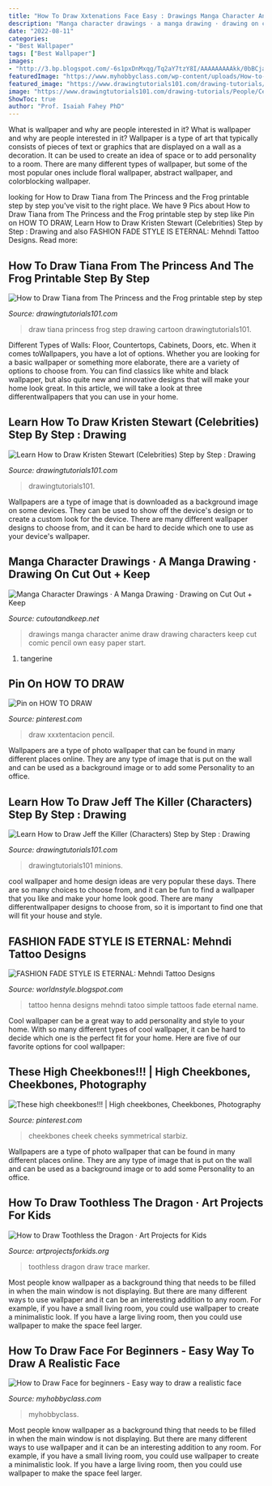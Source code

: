 ```yaml
---
title: "How To Draw Xxtenations Face Easy : Drawings Manga Character Anime Draw Drawing Characters Keep Cut Comic Pencil Own Easy Paper Start"
description: "Manga character drawings · a manga drawing · drawing on cut out + keep"
date: "2022-08-11"
categories:
- "Best Wallpaper"
tags: ["Best Wallpaper"]
images:
- "http://3.bp.blogspot.com/-6s1pxDnMxqg/Tq2aY7tzY8I/AAAAAAAAAkk/0bBCjaVtwnI/s1600/Mehndi-Tattoo-Style.jpg"
featuredImage: "https://www.myhobbyclass.com/wp-content/uploads/How-to-Draw-Face-for-beginners-Easy-way-to.jpg"
featured_image: "https://www.drawingtutorials101.com/drawing-tutorials/Cartoon-Movies/The-Princess-and-the-Frog/tiana/How-to-Draw-Tiana-from-The-Princess-and-the-Frog-step-by-step.png"
image: "https://www.drawingtutorials101.com/drawing-tutorials/People/Celebrities/kristen-stewart/how-to-draw-Kristen-Stewart-step-8.png"
ShowToc: true
author: "Prof. Isaiah Fahey PhD"
---
```



What is wallpaper and why are people interested in it?
What is wallpaper and why are people interested in it?
Wallpaper is a type of art that typically consists of pieces of text or graphics that are displayed on a wall as a decoration. It can be used to create an idea of space or to add personality to a room. There are many different types of wallpaper, but some of the most popular ones include floral wallpaper, abstract wallpaper, and colorblocking wallpaper.

	

		
looking for How to Draw Tiana from The Princess and the Frog printable step by step you've visit to the right place. We have 9 Pics about How to Draw Tiana from The Princess and the Frog printable step by step like Pin on HOW TO DRAW, Learn How to Draw Kristen Stewart (Celebrities) Step by Step : Drawing and also FASHION FADE STYLE IS ETERNAL: Mehndi Tattoo Designs. Read more:
		
    
## How To Draw Tiana From The Princess And The Frog Printable Step By Step

<img loading=lazy src="https://www.drawingtutorials101.com/drawing-tutorials/Cartoon-Movies/The-Princess-and-the-Frog/tiana/How-to-Draw-Tiana-from-The-Princess-and-the-Frog-step-by-step.png" onerror="this.onerror=null;this.src='https://tse3.mm.bing.net/th?id=OIP.SD84nFbJNdUvjWba-qjdtAHaR3&amp;pid=15.1';" alt="How to Draw Tiana from The Princess and the Frog printable step by step">

_Source: drawingtutorials101.com_

>draw tiana princess frog step drawing cartoon drawingtutorials101. 

	

Different Types of Walls: Floor, Countertops, Cabinets, Doors, etc.
When it comes toWallpapers, you have a lot of options. Whether you are looking for a basic wallpaper or something more elaborate, there are a variety of options to choose from. You can find classics like white and black wallpaper, but also quite new and innovative designs that will make your home look great. In this article, we will take a look at three differentwallpapers that you can use in your home.

    
## Learn How To Draw Kristen Stewart (Celebrities) Step By Step : Drawing

<img loading=lazy src="https://www.drawingtutorials101.com/drawing-tutorials/People/Celebrities/kristen-stewart/how-to-draw-Kristen-Stewart-step-8.png" onerror="this.onerror=null;this.src='https://tse3.mm.bing.net/th?id=OIP.7eZONR_ey6pi9nuDdAVojAHaKc&amp;pid=15.1';" alt="Learn How to Draw Kristen Stewart (Celebrities) Step by Step : Drawing">

_Source: drawingtutorials101.com_

>drawingtutorials101. 

	

Wallpapers are a type of image that is downloaded as a background image on some devices. They can be used to show off the device's design or to create a custom look for the device. There are many different wallpaper designs to choose from, and it can be hard to decide which one to use as your device's wallpaper.

    
## Manga Character Drawings · A Manga Drawing · Drawing On Cut Out + Keep

<img loading=lazy src="https://images.coplusk.net/project_images/77030/image/full_Donnie_1293327024.jpg" onerror="this.onerror=null;this.src='https://tse3.mm.bing.net/th?id=OIP.hdQ-MbiTzaWDeuDm1VVyLQAAAA&amp;pid=15.1';" alt="Manga Character Drawings · A Manga Drawing · Drawing on Cut Out + Keep">

_Source: cutoutandkeep.net_

>drawings manga character anime draw drawing characters keep cut comic pencil own easy paper start. 

	

1. tangerine 

    
## Pin On HOW TO DRAW

<img loading=lazy src="https://i.pinimg.com/originals/2a/bd/85/2abd85754c1b0327117f33ea22b55ad2.jpg" onerror="this.onerror=null;this.src='https://tse4.mm.bing.net/th?id=OIP.4sPWapfL8hAv2h6hWz86ZgHaEK&amp;pid=15.1';" alt="Pin on HOW TO DRAW">

_Source: pinterest.com_

>draw xxxtentacion pencil. 

	



Wallpapers are a type of photo wallpaper that can be found in many different places online. They are any type of image that is put on the wall and can be used as a background image or to add some Personality to an office.

    
## Learn How To Draw Jeff The Killer (Characters) Step By Step : Drawing

<img loading=lazy src="https://www.drawingtutorials101.com/drawing-tutorials/People/Characters/jeff-the-killer/how-to-draw-Jeff-the-Killer-step-7.png" onerror="this.onerror=null;this.src='https://tse2.mm.bing.net/th?id=OIP.t5IABhv_BvotqiAELzMV5AHaKc&amp;pid=15.1';" alt="Learn How to Draw Jeff the Killer (Characters) Step by Step : Drawing">

_Source: drawingtutorials101.com_

>drawingtutorials101 minions. 

	

cool wallpaper and home design ideas are very popular these days. There are so many choices to choose from, and it can be fun to find a wallpaper that you like and make your home look good. There are many differentwallpaper designs to choose from, so it is important to find one that will fit your house and style.

    
## FASHION FADE STYLE IS ETERNAL: Mehndi Tattoo Designs

<img loading=lazy src="http://3.bp.blogspot.com/-6s1pxDnMxqg/Tq2aY7tzY8I/AAAAAAAAAkk/0bBCjaVtwnI/s1600/Mehndi-Tattoo-Style.jpg" onerror="this.onerror=null;this.src='https://tse4.mm.bing.net/th?id=OIP.s5I7Iv8E1NDbPzQRnc5e_gHaJ4&amp;pid=15.1';" alt="FASHION FADE STYLE IS ETERNAL: Mehndi Tattoo Designs">

_Source: worldnstyle.blogspot.com_

>tattoo henna designs mehndi tatoo simple tattoos fade eternal name. 

	

Cool wallpaper can be a great way to add personality and style to your home. With so many different types of cool wallpaper, it can be hard to decide which one is the perfect fit for your home. Here are five of our favorite options for cool wallpaper: 

    
## These High Cheekbones!!! | High Cheekbones, Cheekbones, Photography

<img loading=lazy src="https://i.pinimg.com/736x/f2/21/71/f2217120ea37cc4db74edd24cbb1cc36--high-cheekbones.jpg" onerror="this.onerror=null;this.src='https://tse1.mm.bing.net/th?id=OIP.UkN4ID2qZ1bkAetvBTqEEAHaLG&amp;pid=15.1';" alt="These high cheekbones!!! | High cheekbones, Cheekbones, Photography">

_Source: pinterest.com_

>cheekbones cheek cheeks symmetrical starbiz. 

	



Wallpapers are a type of photo wallpaper that can be found in many different places online. They are any type of image that is put on the wall and can be used as a background image or to add some Personality to an office.

    
## How To Draw Toothless The Dragon · Art Projects For Kids

<img loading=lazy src="https://artprojectsforkids.org/wp-content/uploads/2021/03/Draw-Toothless-the-Dragon-Pinterest-683x1024.jpeg" onerror="this.onerror=null;this.src='https://tse3.mm.bing.net/th?id=OIP.RrcmiVQu2PXIWK9S8UoGngHaLG&amp;pid=15.1';" alt="How to Draw Toothless the Dragon · Art Projects for Kids">

_Source: artprojectsforkids.org_

>toothless dragon draw trace marker. 

	

Most people know wallpaper as a background thing that needs to be filled in when the main window is not displaying. But there are many different ways to use wallpaper and it can be an interesting addition to any room. For example, if you have a small living room, you could use wallpaper to create a minimalistic look. If you have a large living room, then you could use wallpaper to make the space feel larger.

    
## How To Draw Face For Beginners - Easy Way To Draw A Realistic Face

<img loading=lazy src="https://www.myhobbyclass.com/wp-content/uploads/How-to-Draw-Face-for-beginners-Easy-way-to.jpg" onerror="this.onerror=null;this.src='https://tse2.mm.bing.net/th?id=OIP.SJM-CWwa2Tzeyl9CsWCZCgHaEK&amp;pid=15.1';" alt="How to Draw Face for beginners - Easy way to draw a realistic face">

_Source: myhobbyclass.com_

>myhobbyclass. 

	

Most people know wallpaper as a background thing that needs to be filled in when the main window is not displaying. But there are many different ways to use wallpaper and it can be an interesting addition to any room. For example, if you have a small living room, you could use wallpaper to create a minimalistic look. If you have a large living room, then you could use wallpaper to make the space feel larger.

